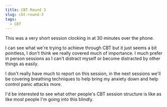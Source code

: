 ```yaml
---
title: CBT Round 3
slug: cbt-round-3
tags:
  - CBT
---
```

This was a very short session clocking in at 30 minutes over the phone.

I can see what we're trying to achieve through CBT but it just seems a bit pointless, I don't think we really covered much of importance. I much prefer in person sessions as I can't distract myself or become distracted by other things as easily.

I don't really have much to report on this session, in the next sessions we'll be covering breathing techniques to help bring my anxiety down and help control panic attacks more.

I'd be interested to see what other people's CBT session structure is like as like most people I'm going into this blindly.

